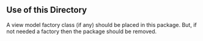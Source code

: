 ## Use of this Directory

A view model factory class (if any) should be placed in this package. But, if not needed a factory then the package should be removed.